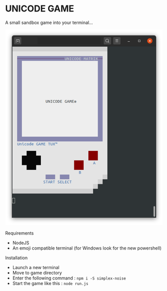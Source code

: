 # UNICODE GAME

A small sandbox game into your terminal...

![Unicode game screenshot](screen0.png)

Requirements
- NodeJS
- An emoji compatible terminal (for Windows look for the new powershell)

Installation
- Launch a new terminal
- Move to game directory
- Enter the following command : 
```npm i -S simplex-noise```
- Start the game like this : 
```node run.js```
